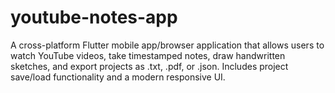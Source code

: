 # youtube-notes-app
A cross-platform Flutter mobile app/browser application that allows users to watch YouTube videos, take timestamped notes, draw handwritten sketches, and export projects as .txt, .pdf, or .json. Includes project save/load functionality and a modern responsive UI.
